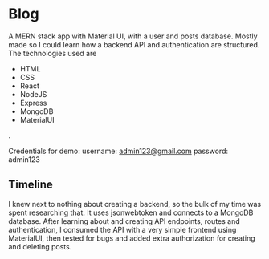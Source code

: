 # Blog

A MERN stack app with Material UI, with a user and posts database. Mostly made so I could learn how a backend API and authentication are structured. The technologies used are
<ul><li>HTML</li><li>CSS</li><li>React</li><li>NodeJS</li><li>Express</li><li>MongoDB</li><li>MaterialUI</li></ul>.

Credentials for demo:
username: admin123@gmail.com
password: admin123


<h2>Timeline</h2>

I knew next to nothing about creating a backend, so the bulk of my time was spent researching that. It uses jsonwebtoken and connects to a MongoDB database. After learning about and
creating API endpoints, routes and authentication, I consumed the API with a very simple frontend using MaterialUI, then tested for bugs and added extra authorization for creating and deleting posts.

